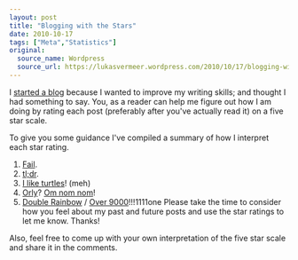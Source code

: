 ```yaml
---
layout: post
title: "Blogging with the Stars"
date: 2010-10-17
tags: ["Meta","Statistics"]
original:
  source_name: Wordpress
  source_url: https://lukasvermeer.wordpress.com/2010/10/17/blogging-with-the-stars/
---
```


I [started a blog](http://lukasvermeer.wordpress.com/2010/05/04/its-about-time-i-started-a-blog/) because I wanted to improve my writing skills; and thought I had something to say. You, as a reader can help me figure out how I am doing by rating each post (preferably after you've actually read it) on a five star scale.

To give you some guidance I've compiled a summary of how I interpret each star rating.

1.  [Fail](http://knowyourmeme.com/memes/fail).
2.  [tl;dr](http://knowyourmeme.com/memes/tl-dr).
3.  [I like turtles](http://knowyourmeme.com/memes/i-like-turtles)! (meh)
4.  [Orly](http://knowyourmeme.com/memes/o-rly)? [Om nom nom](http://knowyourmeme.com/memes/om-nom-nom-nom)!
5.  [Double Rainbow](http://knowyourmeme.com/memes/double-rainbow) / [Over 9000](http://knowyourmeme.com/memes/its-over-9000)!!!1111one
Please take the time to consider how you feel about my past and future posts and use the star ratings to let me know. Thanks!

Also, feel free to come up with your own interpretation of the five star scale and share it in the comments.